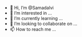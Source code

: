 - 👋 Hi, I’m @Samadalvi
- 👀 I’m interested in ...
- 🌱 I’m currently learning ...
- 💞️ I’m looking to collaborate on ...
- 📫 How to reach me ...

<!---
Samadalvi/Samadalvi is a ✨ special ✨ repository because its `README.md` (this file) appears on your GitHub profile.
You can click the Preview link to take a look at your changes.
--->
